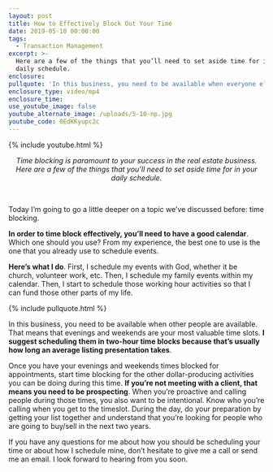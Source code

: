 ```yaml
---
layout: post
title: How to Effectively Block Out Your Time
date: 2019-05-10 00:00:00
tags:
  - Transaction Management
excerpt: >-
  Here are a few of the things that you’ll need to set aside time for in your
  daily schedule.
enclosure:
pullquote: 'In this business, you need to be available when everyone else is available.'
enclosure_type: video/mp4
enclosure_time:
use_youtube_image: false
youtube_alternate_image: /uploads/5-10-np.jpg
youtube_code: 0EdKKyupc2c
---
```


{% include youtube.html %}

<center><em>Time blocking is paramount to your success in the real estate business. Here are a few of the things that you&rsquo;ll need to set aside time for in your daily schedule.</em></center>

&nbsp;

Today I’m going to go a little deeper on a topic we’ve discussed before: time blocking.

**In order to time block effectively, you’ll need to have a good calendar**. Which one should you use? From my experience, the best one to use is the one that you already use to schedule events.

**Here’s what I do**. First, I schedule my events with God, whether it be church, volunteer work, etc. Then, I schedule my family events within my calendar. Then, I start to schedule those working hour activities so that I can fund those other parts of my life.

{% include pullquote.html %}

In this business, you need to be available when other people are available. That means that evenings and weekends are your most valuable time slots. **I suggest scheduling them in two-hour time blocks because that’s usually how long an average listing presentation takes**.

Once you have your evenings and weekends times blocked for appointments, start time blocking for the other dollar-producing activities you can be doing during this time. **If you’re not meeting with a client, that means you need to be prospecting**. When you’re proactive and calling people during those times, you also want to be intentional. Know who you’re calling when you get to the timeslot. During the day, do your preparation by getting your list together and understand that you’re looking for people who are going to buy/sell in the next two years.

If you have any questions for me about how you should be scheduling your time or about how I schedule mine, don’t hesitate to give me a call or send me an email. I look forward to hearing from you soon.